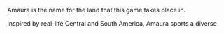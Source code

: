 Amaura is the name for the land that this game takes place in.

Inspired by real-life Central and South America, Amaura sports a diverse 